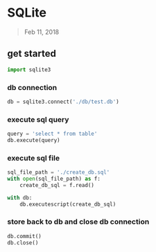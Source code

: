 # SQLite
> Feb 11, 2018

## get started

```python
import sqlite3
```

### db connection

```python
db = sqlite3.connect('./db/test.db')
```

### execute sql query

```python
query = 'select * from table'
db.execute(query)
```

### execute sql file

```python
sql_file_path = './create_db.sql'
with open(sql_file_path) as f:
    create_db_sql = f.read()

with db:
    db.executescript(create_db_sql)
```

### store back to db and close db connection

```python
db.commit()
db.close()
```